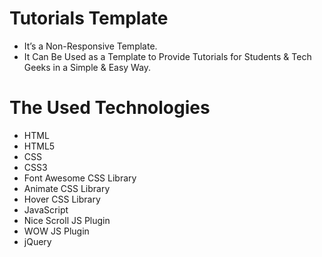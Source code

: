 # Tutorials Template

* It’s a Non-Responsive Template.
* It Can Be Used as a Template to Provide Tutorials for Students & Tech Geeks in a Simple & Easy Way.

# The Used Technologies
* HTML
* HTML5
* CSS
* CSS3
* Font Awesome CSS Library
* Animate CSS Library
* Hover CSS Library
* JavaScript
* Nice Scroll JS Plugin
* WOW JS Plugin
* jQuery
